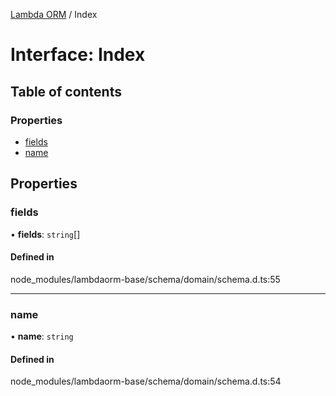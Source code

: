 [Lambda ORM](../README.md) / Index

# Interface: Index

## Table of contents

### Properties

- [fields](Index.md#fields)
- [name](Index.md#name)

## Properties

### fields

• **fields**: `string`[]

#### Defined in

node_modules/lambdaorm-base/schema/domain/schema.d.ts:55

___

### name

• **name**: `string`

#### Defined in

node_modules/lambdaorm-base/schema/domain/schema.d.ts:54

